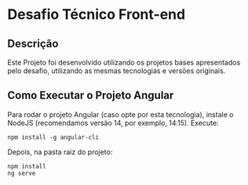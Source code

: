 # Desafio Técnico Front-end

## Descrição
Este Projeto foi desenvolvido utilizando os projetos bases apresentados pelo desafio, utilizando as mesmas tecnologias e versões originais.

## Como Executar o Projeto Angular

Para rodar o projeto Angular (caso opte por esta tecnologia), instale o NodeJS (recomendamos versão 14, por exemplo, 14.15). Execute:

```
npm install -g angular-cli
```

Depois, na pasta raiz do projeto:

```
npm install
ng serve
```